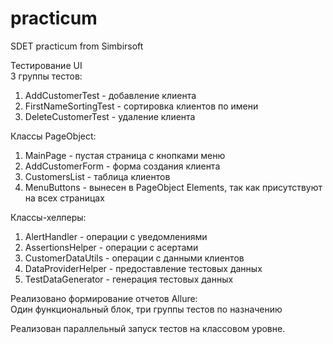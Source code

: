 # practicum
SDET practicum from Simbirsoft

Тестирование UI  
3 группы тестов:
1. AddCustomerTest - добавление клиента
2. FirstNameSortingTest - сортировка клиентов по имени
3. DeleteCustomerTest - удаление клиента

Классы PageObject:
1. MainPage - пустая страница с кнопками меню
2. AddCustomerForm - форма создания клиента
3. CustomersList - таблица клиентов
4. MenuButtons - вынесен в PageObject Elements, так как присутствуют на всех страницах

Классы-хелперы:
1. AlertHandler - операции с уведомлениями
2. AssertionsHelper - операции с асертами
3. CustomerDataUtils - операции с данными клиентов
4. DataProviderHelper - предоставление тестовых данных
5. TestDataGenerator - генерация тестовых данных  

Реализовано формирование отчетов Allure:  
Один функциональный блок, три группы тестов по назначению  

Реализован параллельный запуск тестов на классовом уровне.
